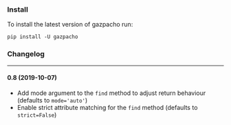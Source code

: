 ### Install

To install the latest version of gazpacho run:

```
pip install -U gazpacho
```



### Changelog

---

#### 0.8 (2019-10-07)

* Add mode argument to the `find` method to adjust return behaviour (defaults to `mode='auto'`)
* Enable strict attribute matching for the `find` method (defaults to `strict=False`)

